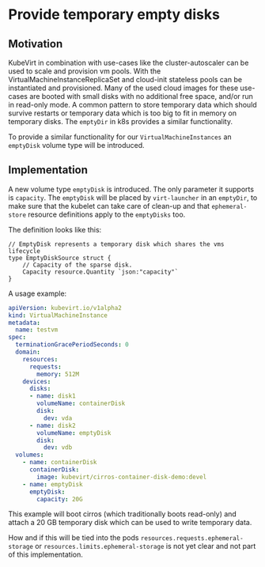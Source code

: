 # Provide temporary empty disks

## Motivation

KubeVirt in combination with use-cases like the cluster-autoscaler can be used
to scale and provision vm pools. With the VirtualMachineInstanceReplicaSet and
cloud-init stateless pools can be instantiated and provisioned.
Many of the used cloud images for these use-cases are booted with small disks
with no additional free space, and/or run in read-only mode. A common pattern
to store temporary data which should survive restarts or temporary data which
is too big to fit in memory on temporary disks. The `emptyDir` in k8s provides
a similar functionality.

To provide a similar functionality for our `VirtualMachineInstances` an `emptyDisk`
volume type will be introduced.

## Implementation

A new volume type `emptyDisk` is introduced. The only parameter it supports is
`capacity`. The `emptyDisk` will be placed by `virt-launcher` in an `emptyDir`,
to make sure that the kubelet can take care of clean-up and that
`ephemeral-store` resource definitions apply to the `emptyDisks` too.

The definition looks like this:


```golang
// EmptyDisk represents a temporary disk which shares the vms lifecycle
type EmptyDiskSource struct {
	// Capacity of the sparse disk.
	Capacity resource.Quantity `json:"capacity"`
}
```

A usage example:

```yaml
apiVersion: kubevirt.io/v1alpha2
kind: VirtualMachineInstance
metadata:
  name: testvm
spec:
  terminationGracePeriodSeconds: 0
  domain:
    resources:
      requests:
        memory: 512M
    devices:
      disks:
      - name: disk1
        volumeName: containerDisk
        disk:
          dev: vda
      - name: disk2
        volumeName: emptyDisk
        disk:
          dev: vdb
  volumes:
    - name: containerDisk
      containerDisk:
        image: kubevirt/cirros-container-disk-demo:devel
    - name: emptyDisk
      emptyDisk:
        capacity: 20G
```

This example will boot cirros (which traditionally boots read-only) and attach
a 20 GB temporary disk which can be used to write temporary data.

How and if this will be tied into the pods
`resources.requests.ephemeral-storage` or `resources.limits.ephemeral-storage`
is not yet clear and not part of this implementation.
